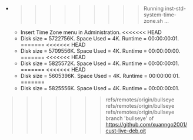 * >>>>>>>>> Running inst-std-system-time-zone.sh ...
  * Insert Time Zone menu in Administration.
<<<<<<< HEAD
  * Disk size = 5722756K. Space Used = 4K. Runtime = 00:00:00:01.
=======
<<<<<<< HEAD
  * Disk size = 5709556K. Space Used = 4K. Runtime = 00:00:00:00.
=======
<<<<<<< HEAD
  * Disk size = 5825572K. Space Used = 4K. Runtime = 00:00:00:01.
=======
<<<<<<< HEAD
  * Disk size = 5605396K. Space Used = 4K. Runtime = 00:00:00:01.
=======
  * Disk size = 5825556K. Space Used = 4K. Runtime = 00:00:00:01.
>>>>>>> refs/remotes/origin/bullseye
>>>>>>> refs/remotes/origin/bullseye
>>>>>>> refs/remotes/origin/bullseye
>>>>>>> branch 'bullseye' of https://github.com/xuanngo2001/cust-live-deb.git
